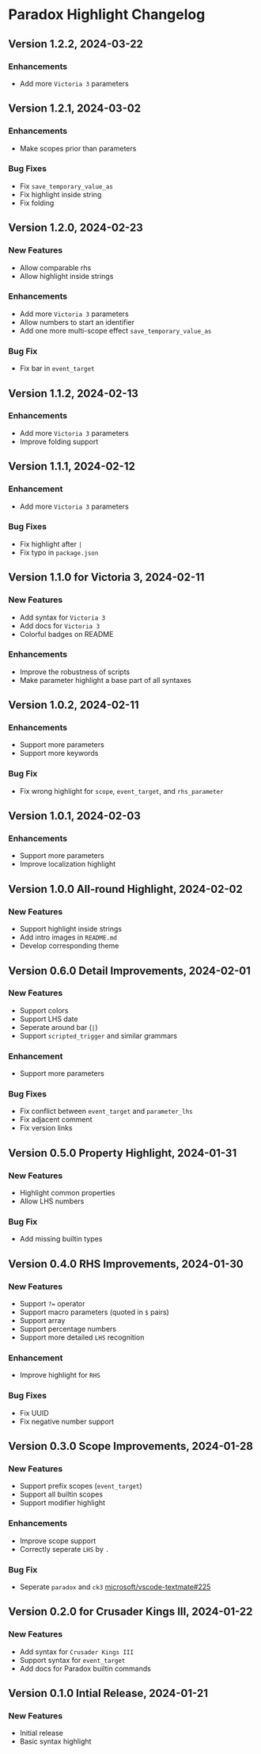 # Paradox Highlight Changelog

## Version 1.2.2, 2024-03-22

### Enhancements

- Add more `Victoria 3` parameters

## Version 1.2.1, 2024-03-02

### Enhancements

- Make scopes prior than parameters

### Bug Fixes

- Fix `save_temporary_value_as`
- Fix highlight inside string
- Fix folding

## Version 1.2.0, 2024-02-23

### New Features

- Allow comparable rhs
- Allow highlight inside strings

### Enhancements

- Add more `Victoria 3` parameters
- Allow numbers to start an identifier
- Add one more multi-scope effect `save_temporary_value_as`

### Bug Fix

- Fix bar in `event_target`

## Version 1.1.2, 2024-02-13

### Enhancements

- Add more `Victoria 3` parameters
- Improve folding support

## Version 1.1.1, 2024-02-12

### Enhancement

- Add more `Victoria 3` parameters

### Bug Fixes

- Fix highlight after `|`
- Fix typo in `package.json`

## Version 1.1.0 for Victoria 3, 2024-02-11

### New Features

- Add syntax for `Victoria 3`
- Add docs for `Victoria 3`
- Colorful badges on README

### Enhancements

- Improve the robustness of scripts
- Make parameter highlight a base part of all syntaxes

## Version 1.0.2, 2024-02-11

### Enhancements

- Support more parameters
- Support more keywords

### Bug Fix

- Fix wrong highlight for `scope`, `event_target`, and `rhs_parameter`

## Version 1.0.1, 2024-02-03

### Enhancements

- Support more parameters
- Improve localization highlight

## Version 1.0.0 All-round Highlight, 2024-02-02

### New Features

- Support highlight inside strings
- Add intro images in `README.md`
- Develop corresponding theme

## Version 0.6.0 Detail Improvements, 2024-02-01

### New Features

- Support colors
- Support LHS date
- Seperate around bar (`|`)
- Support `scripted_trigger` and similar grammars

### Enhancement

- Support more parameters

### Bug Fixes

- Fix conflict between `event_target` and `parameter_lhs`
- Fix adjacent comment
- Fix version links

## Version 0.5.0 Property Highlight, 2024-01-31

### New Features

- Highlight common properties
- Allow LHS numbers

### Bug Fix

- Add missing builtin types

## Version 0.4.0 RHS Improvements, 2024-01-30

### New Features

- Support `?=` operator
- Support macro parameters (quoted in `$` pairs)
- Support array
- Support percentage numbers
- Support more detailed `LHS` recognition

### Enhancement

- Improve highlight for `RHS`

### Bug Fixes

- Fix UUID
- Fix negative number support

## Version 0.3.0 Scope Improvements, 2024-01-28

### New Features

- Support prefix scopes (`event_target`)
- Support all builtin scopes
- Support modifier highlight

### Enhancements

- Improve scope support
- Correctly seperate `LHS` by `.`

### Bug Fix

- Seperate `paradox` and `ck3` [microsoft/vscode-textmate#225](https://github.com/microsoft/vscode-textmate/issues/225)

## Version 0.2.0 for Crusader Kings III, 2024-01-22

### New Features

- Add syntax for `Crusader Kings III`
- Support syntax for `event_target`
- Add docs for Paradox builtin commands

## Version 0.1.0 Intial Release, 2024-01-21

### New Features

- Initial release
- Basic syntax highlight
